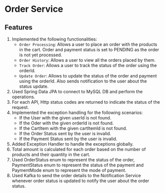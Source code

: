 # Order Service

## Features
1. Implemented the following functionalities:
   - `Order Processing`: Allows a user to place an order with the products in the cart. Order and payment status is set to PENDING as the order is not yet processed.
   - `Order History`: Allows a user to view all the orders placed by them.
   - `Track Order`: Allows a user to track the status of the order using the orderId.
   - `Update Order`: Allows to update the status of the order and payment using the orderId. Also sends notification to the user about the status update.
2. Used Spring Data JPA to connect to MySQL DB and perform the operations.
3. For each API, Http status codes are returned to indicate the status of the request. 
4. Implemented the exception handling for the following scenarios:
   - If the User with the given userId is not found.
   - If the Oder with the given orderId is not found.
   - If the CartItem with the given cartItemId is not found.
   - If the Order Status sent by the user is invalid.
   - If the Payment Status sent by the user is invalid.
5. Added Exception Handler to handle the exceptions globally.
6. Total amount is calculated for each order based on the number of products and their quantity in the cart.
7. Used OrderStatus enum to represent the status of the order, PaymentStatus enum to represent the status of the payment and PaymentMode enum to represent the mode of payment.
8. Used Kafka to send the order details to the Notification Service whenever order status is updated to notify the user about the order status.
